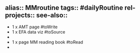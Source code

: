 alias:: MMroutine
tags:: #dailyRoutine
rel-projects:: 
see-also::
-
- 1 x AMT page #toWrite
- 1 x EFA data viz #toSource
-
- 1 x page MM reading book #toRead
-